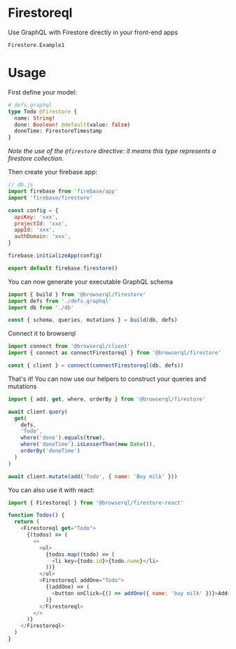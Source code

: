 # Firestoreql

Use GraphQL with Firestore directly in your front-end apps

```snapshot
Firestore.Example1
```

# Usage

First define your model:

```graphql
# defs.graphql
type Todo @firestore {
  name: String!
  done: Boolean! @default(value: false)
  doneTime: FirestoreTimestamp
}
```

_Note the use of the `@firestore` directive: it means this type represents a firestore collection._

Then create your firebase app:

```javascript
// db.js
import firebase from 'firebase/app'
import 'firebase/firestore'

const config = {
  apiKey: 'xxx',
  projectId: 'xxx',
  appId: 'xxx',
  authDomain: 'xxx',
}

firebase.initializeApp(config)

export default firebase.firestore()
```

You can now generate your executable GraphQL schema

```javascript
import { build } from '@browserql/firestore'
import defs from './defs.graphql'
import db from './db'

const { schema, queries, mutations } = build(db, defs)
```

Connect it to browserql

```javascript
import connect from '@browserql/client'
import { connect as connectFirestoreql } from '@browserql/firestore'

const { client } = connect(connectFirestoreql(db, defs))
```

That's it! You can now use our helpers to construct your queries and mutations

```javascript
import { add, get, where, orderBy } from '@browserql/firestore'

await client.query(
  get(
    defs,
    'Todo',
    where('done').equals(true),
    where('doneTime').isLesserThan(new Date()),
    orderBy('doneTime')
  )
)

await client.mutate(add('Todo', { name: 'Buy milk' }))
```

You can also use it with react:

```javascript
import { Firestoreql } from '@browserql/firestore-react'
```

```javascript
function Todos() {
  return (
    <Firestoreql get="Todo">
      {(todos) => (
        <>
          <ul>
            {todos.map((todo) => (
              <li key={todo.id}>{todo.name}</li>
            ))}
          </ul>
          <Firestoreql addOne="Todo">
            {(addOne) => (
              <button onClick={() => addOne({ name: 'buy milk' })}>Add</button>
            )}
          </Firestoreql>
        </>
      )}
    </Firestoreql>
  )
}
```
